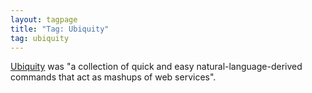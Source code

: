 ```yaml
---
layout: tagpage
title: "Tag: Ubiquity"
tag: ubiquity
---
```


[Ubiquity](https://en.wikipedia.org/wiki/Ubiquity_(Firefox)) was "a collection of quick and easy natural-language-derived commands
that act as mashups of web services".
